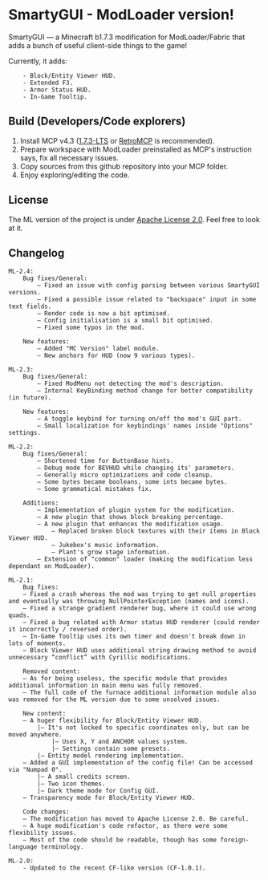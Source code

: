 # SmartyGUI - ModLoader version!

SmartyGUI — a Minecraft b1.7.3 modification for ModLoader/Fabric that adds a bunch of useful client-side things to the game!

Currently, it adds:
```
    - Block/Entity Viewer HUD.
    - Extended F3.
    - Armor Status HUD.
    - In-Game Tooltip.
```

## Build (Developers/Code explorers)

1. Install MCP v4.3 ([1.7.3-LTS](https://github.com/ModificationStation/1.7.3-LTS) or [RetroMCP](https://github.com/MCPHackers/RetroMCP-Java) is recommended).
2. Prepare workspace with ModLoader preinstalled as MCP's instruction says, fix all necessary issues.
3. Copy sources from this github repository into your MCP folder.
4. Enjoy exploring/editing the code.

## License
The ML version of the project is under [Apache License 2.0](https://raw.githubusercontent.com/ChessChicken-KZ/SmartyGUI/modloader/src/minecraft/smartygui/LICENSE.txt). Feel free to look at it.

## Changelog
```
ML-2.4:
    Bug fixes/General:
    	— Fixed an issue with config parsing between various SmartyGUI versions.
    	— Fixed a possible issue related to "backspace" input in some text fields.
    	— Render code is now a bit optimised.
    	— Config initialisation is a small bit optimised.
    	— Fixed some typos in the mod.

    New features:
    	— Added "MC Version" label module.
    	— New anchors for HUD (now 9 various types).

ML-2.3:
    Bug fixes/General:
    	— Fixed ModMenu not detecting the mod's description.
    	— Internal KeyBinding method change for better compatibility (in future).

    New features:
    	— A toggle keybind for turning on/off the mod's GUI part.
    	— Small localization for keybindings' names inside "Options" settings.

ML-2.2:
    Bug fixes/General:
    	— Shortened time for ButtonBase hints.
    	— Debug mode for BEVHUD while changing its' parameters.
       	— Generally micro optimizations and code cleanup.
    	— Some bytes became booleans, some ints became bytes.
    	— Some grammatical mistakes fix.

    Additions:
    	— Implementation of plugin system for the modification.
    	— A new plugin that shows block breaking percentage.
    	— A new plugin that enhances the modification usage.
	    	— Replaced broken block textures with their items in Block Viewer HUD.
	    	— Jukebox's music information.
	    	— Plant's grow stage information.
	    — Extension of "common" loader (making the modification less dependant on ModLoader).

ML-2.1:
    Bug fixes:
    — Fixed a crash whereas the mod was trying to get null properties and eventually was throwing NullPointerException (names and icons).
    — Fixed a strange gradient renderer bug, where it could use wrong quads.
    — Fixed a bug related with Armor status HUD renderer (could render it incorrectly / reversed order).
    — In-Game Tooltip uses its own timer and doesn't break down in lots of moments.
    — Block Viewer HUD uses additional string drawing method to avoid unnecessary “conflict” with Cyrillic modifications.

    Removed content:
    — As for being useless, the specific module that provides additional information in main menu was fully removed.
    — The full code of the furnace additional information module also was removed for the ML version due to some unsolved issues.

    New content:
    — A huger flexibility for Block/Entity Viewer HUD.
        |— It's not locked to specific coordinates only, but can be moved anywhere.
            |— Uses X, Y and ANCHOR values system.
            |— Settings contain some presets.
        |— Entity model rendering implementation.
    — Added a GUI implementation of the config file! Can be accessed via "Numpad 0".
        |— A small credits screen.
        |— Two icon themes.
        |— Dark theme mode for Config GUI.
    — Transparency mode for Block/Entity Viewer HUD.

    Code changes:
    — The modification has moved to Apache License 2.0. Be careful.
    — A huge modification's code refactor, as there were some flexibility issues.
    — Most of the code should be readable, though has some foreign-language terminology.

ML-2.0:
    - Updated to the recent CF-like version (CF-1.0.1).
```
